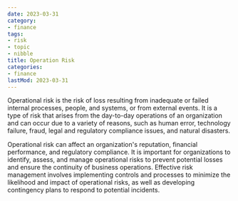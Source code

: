 ```yaml
---
date: 2023-03-31
category:
- finance
tags:
- risk
- topic
- nibble
title: Operation Risk
categories:
- finance
lastMod: 2023-03-31
---
```

Operational risk is the risk of loss resulting from inadequate or failed internal processes, people, and systems, or from external events. It is a type of risk that arises from the day-to-day operations of an organization and can occur due to a variety of reasons, such as human error, technology failure, fraud, legal and regulatory compliance issues, and natural disasters.

Operational risk can affect an organization's reputation, financial performance, and regulatory compliance. It is important for organizations to identify, assess, and manage operational risks to prevent potential losses and ensure the continuity of business operations. Effective risk management involves implementing controls and processes to minimize the likelihood and impact of operational risks, as well as developing contingency plans to respond to potential incidents.
